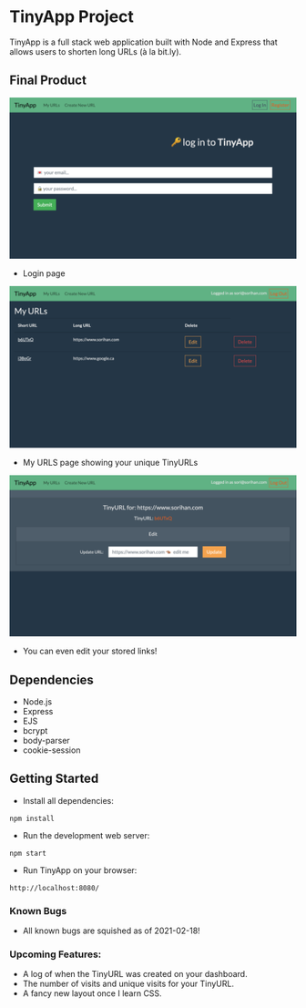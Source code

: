 # TinyApp Project

TinyApp is a full stack web application built with Node and Express that allows users to shorten long URLs (à la bit.ly).

## Final Product

!["Login page"](https://github.com/hansori01/tinyapp/blob/master/docs/TinyUrl01.png?raw=true)
* Login page

!["My URLS page showing your unique TinyURLs"](https://github.com/hansori01/tinyapp/blob/master/docs/TinyUrl02.png?raw=true)
* My URLS page showing your unique TinyURLs

!["You can even edit your stored links!"](https://github.com/hansori01/tinyapp/blob/master/docs/TinyUrl03.png?raw=true)
* You can even edit your stored links!

## Dependencies

- Node.js
- Express
- EJS
- bcrypt
- body-parser
- cookie-session

## Getting Started

- Install all dependencies:
```
npm install
```

- Run the development web server:
```
npm start
```

- Run TinyApp on your browser:
```
http://localhost:8080/
```


### Known Bugs

- All known bugs are squished as of 2021-02-18!

### Upcoming Features:

* A log of when the TinyURL was created on your dashboard.
* The number of visits and unique visits for your TinyURL.
* A fancy new layout once I learn CSS.

 
